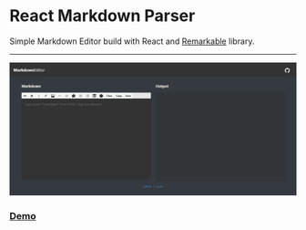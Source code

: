 # React Markdown Parser

Simple Markdown Editor build with React and [Remarkable](https://www.npmjs.com/package/remarkable) library.

<hr />

![screenshot](./screenshot.gif)

### [Demo](https://react-markdown-parser.vercel.app/)
